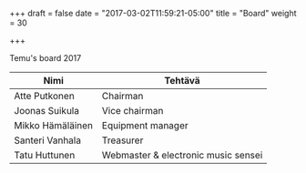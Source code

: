 +++
draft = false
date = "2017-03-02T11:59:21-05:00"
title = "Board"
weight = 30

+++

Temu's board 2017


<div class="table-wrapper">
	<table>
		<thead>
			<tr>
				<th>Nimi</th>
				<th>Tehtävä</th>
			</tr>
		</thead>
		<tbody>
			<tr>
				<td>Atte Putkonen</td>
				<td>Chairman</td>
			</tr>
			<tr>
				<td>Joonas Suikula</td>
				<td>Vice chairman</td>
			</tr>
            <tr>
				<td>Mikko Hämäläinen</td>
				<td>Equipment manager</td>
			</tr>
            <tr>
				<td>Santeri Vanhala</td>
				<td>Treasurer</td>
			</tr>
            <tr>
				<td>Tatu Huttunen</td>
				<td>Webmaster & electronic music sensei</td>
			</tr>
		</tbody>
	</table>
</div>